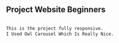 ## Project Website Beginners 

```bash

This is the project fully responsive.
I Used Owl Carousel Which Is Really Nice.

```